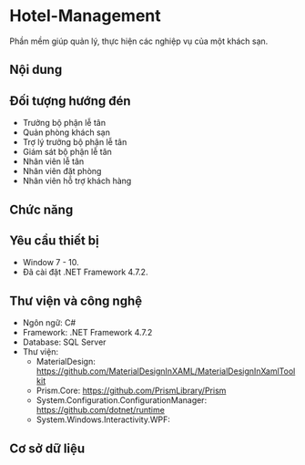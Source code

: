 # Hotel-Management
Phần mềm giúp quản lý, thực hiện các nghiệp vụ của một khách sạn.
## Nội dung

## Đối tượng hướng đén
- Trưởng bộ phận lễ tân
- Quản phòng khách sạn
- Trợ lý trưởng bộ phận lễ tân
- Giám sát bộ phận lễ tân
- Nhân viên lễ tân
- Nhân viên đặt phòng
- Nhân viên hỗ trợ khách hàng
## Chức năng

## Yêu cầu thiết bị
- Window 7 - 10.
- Đã cài đặt .NET Framework 4.7.2.
## Thư viện và công nghệ
- Ngôn ngữ: C#
- Framework: .NET Framework 4.7.2 
- Database: SQL Server
- Thư viện:
  - MaterialDesign: https://github.com/MaterialDesignInXAML/MaterialDesignInXamlToolkit
  - Prism.Core: https://github.com/PrismLibrary/Prism
  - System.Configuration.ConfigurationManager: https://github.com/dotnet/runtime
  - System.Windows.Interactivity.WPF: 
## Cơ sở dữ liệu
